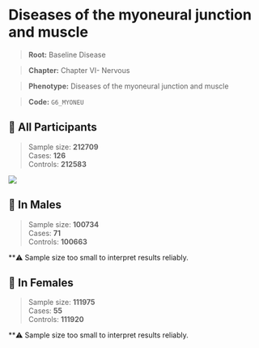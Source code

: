 # Diseases of the myoneural junction and muscle

> **Root:** Baseline Disease  

> **Chapter:** Chapter VI- Nervous  

> **Phenotype:** Diseases of the myoneural junction and muscle  

> **Code:** `G6_MYONEU`

## 🧪 All Participants  
> Sample size: **212709**  
> Cases: **126**  
> Controls: **212583**
<img src="/Disease/Figures/ALL/Baseline/G6_MYONEU.png"/>
<CsvTable src="/Disease_Data/ALL/Baseline/LG_G6_MYONEU.csv" label="🔍 View full results" />

## 👨 In Males  
> Sample size: **100734**  
> Cases: **71**  
> Controls: **100663**

**⚠️ Sample size too small to interpret results reliably.

## 👩 In Females  
> Sample size: **111975**  
> Cases: **55**  
> Controls: **111920**

**⚠️ Sample size too small to interpret results reliably.
